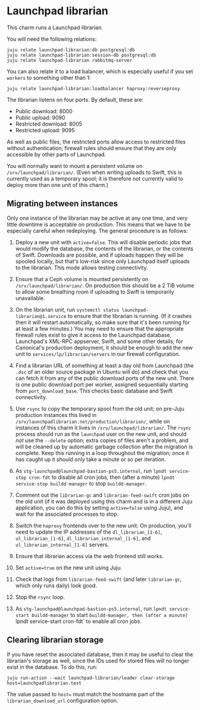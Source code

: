 # Launchpad librarian

This charm runs a Launchpad librarian.

You will need the following relations:

    juju relate launchpad-librarian:db postgresql:db
    juju relate launchpad-librarian:session-db postgresql:db
    juju relate launchpad-librarian rabbitmq-server

You can also relate it to a load balancer, which is especially useful if you
set `workers` to something other than 1:

    juju relate launchpad-librarian:loadbalancer haproxy:reverseproxy

The librarian listens on four ports.  By default, these are:

- Public download: 8000
- Public upload: 9090
- Restricted download: 8005
- Restricted upload: 9095

As well as public files, the restricted ports allow access to restricted
files without authentication; firewall rules should ensure that they are
only accessible by other parts of Launchpad.

You will normally want to mount a persistent volume on
`/srv/launchpad/librarian/`.  (Even when writing uploads to Swift, this is
currently used as a temporary spool; it is therefore not currently valid to
deploy more than one unit of this charm.)

## Migrating between instances

Only one instance of the librarian may be active at any one time, and very
little downtime is acceptable on production.  This means that we have to be
especially careful when redeploying.  The general procedure is as follows:

1. Deploy a new unit with `active=false`.  This will disable periodic jobs
   that would modify the database, the contents of the librarian, or the
   contents of Swift.  Downloads are possible, and if uploads happen they
   will be spooled locally, but that's low-risk since only Launchpad itself
   uploads to the librarian.  This mode allows testing connectivity.

1. Ensure that a Ceph volume is mounted persistently on
   `/srv/launchpad/librarian/`.  On production this should be a 2 TiB volume
   to allow some breathing room if uploading to Swift is temporarily
   unavailable.

1. On the librarian unit, run `systemctl status
   launchpad-librarian@1.service` to ensure that the librarian is running.
   (If it crashes then it will restart automatically, so make sure that it's
   been running for at least a few minutes.)  You may need to ensure that
   the appropriate firewall rules exist to give it access to the Launchpad
   database, Launchpad's XML-RPC appserver, Swift, and some other details;
   for Canonical's production deployment, it should be enough to add the new
   unit to `services/lp/librarian/servers` in our firewall configuration.

1. Find a librarian URL of something at least a day old from Launchpad (the
   `.dsc` of an older source package in Ubuntu will do) and check that you
   can fetch it from any of the public download ports of the new unit.
   There is one public download port per worker, assigned sequentially
   starting from `port_download_base`.  This checks basic database and Swift
   connectivity.

1. Use `rsync` to copy the temporary spool from the old unit; on pre-Juju
   production instances this lived in
   `/srv/launchpadlibrarian.net/production/librarian/`, while on instances
   of this charm it lives in `/srv/launchpad/librarian/`.  The `rsync`
   process should run as the `launchpad` user on the new unit, and should
   _not_ use the `--delete` option; extra copies of files aren't a problem,
   and will be cleaned up by automatic garbage collection after the
   migration is complete.  Keep this running in a loop throughout the
   migration; once it has caught up it should only take a minute or so per
   iteration.

1. As `stg-launchpad@launchpad-bastion-ps5.internal`, run `lpndt
   service-stop cron-fdt` to disable all cron jobs, then (after a minute)
   `lpndt service-stop buildd-manager` to stop `buildd-manager`.

1. Comment out the `librarian-gc` and `librarian-feed-swift` cron jobs on
   the old unit (if it was deployed using this charm and is in a different
   Juju application, you can do this by setting `active=false` using Juju),
   and wait for the associated processes to stop.

1. Switch the `haproxy` frontends over to the new unit.  On production,
   you'll need to update the IP addresses of the `dl_librarian_[1-6]`,
   `ul_librarian_[1-6]`, `dl_librarian_internal_[1-6]`, and
   `ul_librarian_internal_[1-6]` servers.

1. Ensure that librarian access via the web frontend still works.

1. Set `active=true` on the new unit using Juju.

1. Check that logs from `librarian-feed-swift` (and later `librarian-gc`,
   which only runs daily) look good.

1. Stop the `rsync` loop.

1. As `stg-launchpad@launchpad-bastion-ps5.internal`, run `lpndt
   service-start buildd-manager` to start `buildd-manager, then (after a
   minute) `lpndt service-start cron-fdt` to enable all cron jobs.

## Clearing librarian storage

If you have reset the associated database, then it may be useful to clear
the librarian's storage as well, since the IDs used for stored files will no
longer exist in the database.  To do this, run:

    juju run-action --wait launchpad-librarian/leader clear-storage host=launchpadlibrarian.test

The value passed to `host=` must match the hostname part of the
`librarian_download_url` configuration option.
